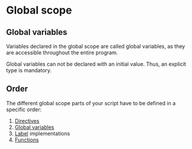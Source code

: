 # Global scope

## Global variables
Variables declared in the global scope are called global variables, as they are accessible throughout the entire program.

Global variables can not be declared with an initial value. Thus, an explicit type is mandatory.

## Order
The different global scope parts of your script have to be defined in a specific order:

1. [Directives](/advanced/directives.html)
2. [Global variables](#global-variables)
3. [Label](/advanced/labels.html) implementations
4. [Functions](/basics/functions.html)
